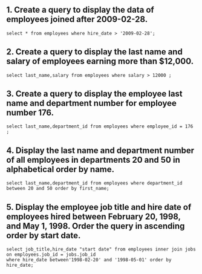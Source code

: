 ## 1. Create a query to display the data of employees joined after 2009-02-28.

```
select * from employees where hire_date > '2009-02-28';
```

## 2. Create a query to display the last name and salary of employees earning more than $12,000.

```
select last_name,salary from employees where salary > 12000 ;
```

## 3. Create a query to display the employee last name and department number for employee number 176.

```
select last_name,department_id from employees where employee_id = 176 ;
```

## 4. Display the last name and department number of all employees in departments 20 and 50 in alphabetical order by name.
```
select last_name,department_id from employees where department_id between 20 and 50 order by first_name;
```

## 5. Display the employee job title and hire date of employees hired between February 20, 1998, and May 1, 1998. Order the query in ascending order by start date.
```
select job_title,hire_date "start date" from employees inner join jobs on employees.job_id = jobs.job_id 
where hire_date between'1998-02-20' and '1998-05-01' order by hire_date;
```